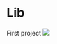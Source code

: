 # Lib
First project
[![](https://jitpack.io/v/Avezatech/Lib.svg)](https://jitpack.io/#Avezatech/Lib)
